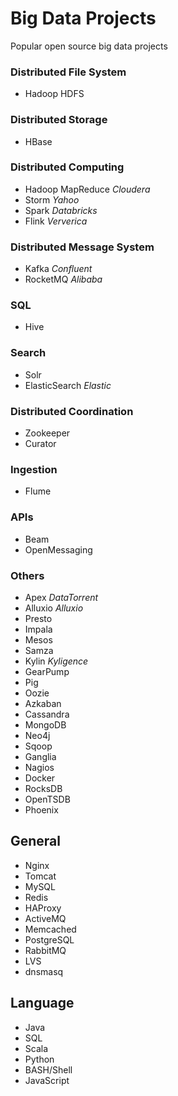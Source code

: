 # Big Data Projects
Popular open source big data projects

### Distributed File System
* Hadoop HDFS

### Distributed Storage
* HBase

### Distributed Computing
* Hadoop MapReduce _Cloudera_
* Storm _Yahoo_
* Spark _Databricks_
* Flink _Ververica_

### Distributed Message System
* Kafka _Confluent_
* RocketMQ _Alibaba_

### SQL
* Hive

### Search
* Solr
* ElasticSearch _Elastic_

### Distributed Coordination
* Zookeeper
* Curator

### Ingestion
* Flume

### APIs
* Beam
* OpenMessaging

### Others
* Apex _DataTorrent_
* Alluxio _Alluxio_
* Presto
* Impala
* Mesos
* Samza
* Kylin _Kyligence_
* GearPump
* Pig
* Oozie
* Azkaban
* Cassandra
* MongoDB
* Neo4j
* Sqoop
* Ganglia
* Nagios
* Docker
* RocksDB
* OpenTSDB
* Phoenix



## General
* Nginx
* Tomcat
* MySQL
* Redis
* HAProxy
* ActiveMQ
* Memcached
* PostgreSQL
* RabbitMQ
* LVS
* dnsmasq

## Language
* Java
* SQL
* Scala
* Python
* BASH/Shell
* JavaScript

